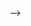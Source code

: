 
<!-- 
Education
======
**University of California San Diego, La Jolla, California**
* Ph. D. in Mechanical and Aerospace Engineering, &nbsp;&nbsp;&nbsp;&nbsp;&nbsp;&nbsp;&nbsp;&nbsp;&nbsp;&nbsp;&nbsp;&nbsp;&nbsp;&nbsp;&nbsp;&nbsp;&nbsp;&nbsp;&nbsp;&nbsp;&nbsp;&nbsp;&nbsp;&nbsp;&nbsp;&nbsp;&nbsp;&nbsp;&nbsp;&nbsp;&nbsp;&nbsp;&nbsp;&nbsp;&nbsp;&nbsp;&nbsp;&nbsp;&nbsp;&nbsp;&nbsp;&nbsp;&nbsp;&nbsp;&nbsp;&nbsp;&nbsp;&nbsp;&nbsp;&nbsp;&nbsp;&nbsp;&nbsp;&nbsp;&nbsp;&nbsp;&nbsp;&nbsp;&nbsp;&nbsp;&nbsp;&nbsp;&nbsp;&nbsp;&nbsp;&nbsp;&nbsp;&nbsp;&nbsp;&nbsp;&nbsp;&nbsp;&nbsp;&nbsp;&nbsp;&nbsp;&nbsp;&nbsp;&nbsp;&nbsp; 2021 — Present 
  * Advisor: Boris Kramer
  * Specialization in Linear and Optimal Control
  * GPA: 3.95

**Virginia Tech, Blacksburg, Virginia**
* M.S. in Engineering Mechanics, &nbsp;&nbsp;&nbsp;&nbsp;&nbsp;&nbsp;&nbsp;&nbsp;&nbsp;&nbsp;&nbsp;&nbsp;&nbsp;&nbsp;&nbsp;&nbsp;&nbsp;&nbsp;&nbsp;&nbsp;&nbsp;&nbsp;&nbsp;&nbsp;&nbsp;&nbsp;&nbsp;&nbsp;&nbsp;&nbsp;&nbsp;&nbsp;&nbsp;&nbsp;&nbsp;&nbsp;&nbsp;&nbsp;&nbsp;&nbsp;&nbsp;&nbsp;&nbsp;&nbsp;&nbsp;&nbsp;&nbsp;&nbsp;&nbsp;&nbsp;&nbsp;&nbsp;&nbsp;&nbsp;&nbsp;&nbsp;&nbsp;&nbsp;&nbsp;&nbsp;&nbsp;&nbsp;&nbsp;&nbsp;&nbsp;&nbsp;&nbsp;&nbsp;&nbsp;&nbsp;&nbsp;&nbsp;&nbsp;&nbsp;&nbsp;&nbsp;&nbsp;&nbsp;&nbsp;&nbsp;&nbsp;&nbsp;&nbsp;&nbsp;&nbsp;&nbsp;&nbsp;&nbsp;&nbsp;&nbsp;&nbsp;&nbsp;&nbsp;&nbsp;&nbsp;&nbsp;&nbsp;&nbsp;&nbsp;&nbsp;&nbsp;&nbsp;&nbsp;&nbsp;&nbsp;&nbsp;&nbsp;&nbsp;&nbsp;&nbsp;&nbsp;&nbsp; 2019 — 2021
  * Advisor: Pablo Tarazaga
  * Thesis: *Dispersion curve estimation for longitudinal rail stress measurement*
  * GPA: 3.92
* B.S. in Engineering Science and Mechanics, &nbsp;&nbsp;&nbsp;&nbsp;&nbsp;&nbsp;&nbsp;&nbsp;&nbsp;&nbsp;&nbsp;&nbsp;&nbsp;&nbsp;&nbsp;&nbsp;&nbsp;&nbsp;&nbsp;&nbsp;&nbsp;&nbsp;&nbsp;&nbsp;&nbsp;&nbsp;&nbsp;&nbsp;&nbsp;&nbsp;&nbsp;&nbsp;&nbsp;&nbsp;&nbsp;&nbsp;&nbsp;&nbsp;&nbsp;&nbsp;&nbsp;&nbsp;&nbsp;&nbsp;&nbsp;&nbsp;&nbsp;&nbsp;&nbsp;&nbsp;&nbsp;&nbsp;&nbsp;&nbsp;&nbsp;&nbsp;&nbsp;&nbsp;&nbsp;&nbsp;&nbsp;&nbsp;&nbsp;&nbsp;&nbsp;&nbsp;&nbsp;&nbsp;&nbsp;&nbsp;&nbsp;&nbsp;&nbsp;&nbsp;&nbsp;&nbsp;&nbsp;&nbsp;&nbsp;&nbsp;&nbsp;&nbsp;&nbsp;&nbsp;&nbsp;&nbsp;&nbsp;&nbsp;&nbsp;&nbsp;&nbsp;&nbsp;&nbsp; 2015 — 2019 
  * Minor in Mathematics
  * GPA: 3.93 -->
<!-- 
Research and Work Experience
======

**Vibrations, Adaptive Structures, and Testing Lab (VAST)** Blacksburg, VA
* Graduate Research Assistant &nbsp;&nbsp;&nbsp;&nbsp;&nbsp;&nbsp;&nbsp;&nbsp;&nbsp;&nbsp;&nbsp;&nbsp;&nbsp;&nbsp;&nbsp;&nbsp;&nbsp;&nbsp;&nbsp;&nbsp;&nbsp;&nbsp;&nbsp;&nbsp;&nbsp;&nbsp;&nbsp;&nbsp;&nbsp;&nbsp;&nbsp;&nbsp;&nbsp;&nbsp;&nbsp;&nbsp;&nbsp;&nbsp;&nbsp;&nbsp;&nbsp;&nbsp;&nbsp;&nbsp;&nbsp;&nbsp;&nbsp;&nbsp;&nbsp;&nbsp;&nbsp;&nbsp;&nbsp;&nbsp;&nbsp;&nbsp;&nbsp;&nbsp;&nbsp;&nbsp;&nbsp;&nbsp;&nbsp;&nbsp;&nbsp;&nbsp;&nbsp;&nbsp;&nbsp;&nbsp;&nbsp;&nbsp;&nbsp;&nbsp;&nbsp;&nbsp;&nbsp;&nbsp;&nbsp;&nbsp;&nbsp;&nbsp;&nbsp;&nbsp;&nbsp;&nbsp;&nbsp;&nbsp;&nbsp;&nbsp;&nbsp;&nbsp;&nbsp;&nbsp;&nbsp;&nbsp;&nbsp;&nbsp;&nbsp;&nbsp;&nbsp;&nbsp;&nbsp;&nbsp;&nbsp;&nbsp;May 2019 - July 2021
* Advisor: Dr. Pablo Tarazaga

	* Dispersive wave propagation: researched structural health monitoring (SHM) technique using low-frequency dispersive flexural waves for non-destructive stress measurement for the Federal Railroad Administration.
	* Data-driven modeling: researched rational transfer function fitting for characterizing dispersion information and boundary conditions from modal test data.

**Pratt and Whitney** East Hartford, CT
* Core Structures Intern &nbsp;&nbsp;&nbsp;&nbsp;&nbsp;&nbsp;&nbsp;&nbsp;&nbsp;&nbsp;&nbsp;&nbsp;&nbsp;&nbsp;&nbsp;&nbsp;&nbsp;&nbsp;&nbsp;&nbsp;&nbsp;&nbsp;&nbsp;&nbsp;&nbsp;&nbsp;&nbsp;&nbsp;&nbsp;&nbsp;&nbsp;&nbsp;&nbsp;&nbsp;&nbsp;&nbsp;&nbsp;&nbsp;&nbsp;&nbsp;&nbsp;&nbsp;&nbsp;&nbsp;&nbsp;&nbsp;&nbsp;&nbsp;&nbsp;&nbsp;&nbsp;&nbsp;&nbsp;&nbsp;&nbsp;&nbsp;&nbsp;&nbsp;&nbsp;&nbsp;&nbsp;&nbsp;&nbsp;&nbsp;&nbsp;&nbsp;&nbsp;&nbsp;&nbsp;&nbsp;&nbsp;&nbsp;&nbsp;&nbsp;&nbsp;&nbsp;&nbsp;&nbsp;&nbsp;&nbsp;&nbsp;&nbsp;&nbsp;&nbsp;&nbsp;&nbsp;&nbsp;&nbsp;&nbsp;&nbsp;&nbsp;&nbsp;&nbsp;&nbsp;&nbsp;&nbsp;&nbsp;&nbsp;&nbsp;&nbsp;&nbsp;&nbsp;&nbsp;&nbsp;&nbsp;&nbsp;&nbsp;&nbsp;&nbsp;&nbsp; May 2018 - August 2018
* Mentor: Ben Hall
    * Sub-idle modal parameter estimation: analyzed nonlinear vibrations using test data from airfoils in gas-turbine engines during startup to extract sub-idle modal parameters using Python.
	* CFD validation streamlining: created scripts for automatic CFD vibratory stress prediction validation to accelerate transition of software from experimental to production usage.


**Mechanics of Thin Structures Group** Blacksburg, VA
* Undergraduate Research Assistant &nbsp;&nbsp;&nbsp;&nbsp;&nbsp;&nbsp;&nbsp;&nbsp;&nbsp;&nbsp;&nbsp;&nbsp;&nbsp;&nbsp;&nbsp;&nbsp;&nbsp;&nbsp;&nbsp;&nbsp;&nbsp;&nbsp;&nbsp;&nbsp;&nbsp;&nbsp;&nbsp;&nbsp;&nbsp;&nbsp;&nbsp;&nbsp;&nbsp;&nbsp;&nbsp;&nbsp;&nbsp;&nbsp;&nbsp;&nbsp;&nbsp;&nbsp;&nbsp;&nbsp;&nbsp;&nbsp;&nbsp;&nbsp;&nbsp;&nbsp;&nbsp;&nbsp;&nbsp;&nbsp;&nbsp;&nbsp;&nbsp;&nbsp;&nbsp;&nbsp;&nbsp;&nbsp;&nbsp;&nbsp;&nbsp;&nbsp;&nbsp;&nbsp;&nbsp;&nbsp;&nbsp;&nbsp;&nbsp;&nbsp;&nbsp;&nbsp;&nbsp;&nbsp;&nbsp;&nbsp;&nbsp;&nbsp;&nbsp;&nbsp;&nbsp; January 2016 - August 2018
* Advisor: Dr. James Hanna
    * Ran experiments using tools including high speed imagery, particle image velocimetry, 3D-printing, and processed data using Matlab, Mathematica, and FFMPEG.
   -->
<!-- 
Publications
======
  <ul>{% for post in site.publications %}
    {% include archive-single-cv.html %}
  {% endfor %}</ul>
  

Talks
======
  <ul>{% for post in site.talks %}
    {% include archive-single-talk-cv.html %}
  {% endfor %}</ul>

<!-- Teaching -->
<!-- ====== -->
<!-- * Graduate Teaching Assistant at Virginia Tech Summer 2019 Dynamics I (ESM 2304) -->


<!-- 
Teaching
======
  <ul>{% for post in site.teaching %}
    {% include archive-single-cv.html %}
  {% endfor %}</ul> -->
<!-- 
Relevant Coursework
======
* Nonlinear Dynamics and Chaos
* Advanced Dynamics (Hamiltonian Mechanics)
* Vibrations of Mechanical Systems
* Intro to Theory of Finite Element Analysis
* Linear Systems Theory

* Numerical Linear Algebra
* Model Reduction of Dynamical Systems
* Intro to Continuum Mechanics
* Intro to Perturbation Methods
* Math. Analysis for Applications
 -->
<!-- 
Computer Skills
======
**Coding languages:** Matlab, Mathematica, Python, Bash, LaTeX
**Finite Element Analysis (FEA):** Abaqus
**Computer-aided Design (CAD):** Solidworks, Inventor --> -->
<!-- 
Hands-on Skills
======
**Vibration Testing:** Siemens LMS, Polytec
**Manufacturing:**  3D-printing, laser cutting, woodworking, composite-layups
**Certification:**  National Association of Rocketry (NAR) Level 1 High Power Rocketry certified
**Languages:**  English, Italian

   -->
<!-- Design Team Experience
======
**ESM Rocketry Senior Design,** NASA USLI 2019 Blacksburg, VA
*Payload Subteam Lead and Document Editor* January 2018 - May 2019
* Co-founded and helped lead a team of 7 competing in NASA University Student Launch Initiative rocketry competition. The team designed and built a Level 2 high power rocket and deployable autonomous UAV payload system while adhering to NASA’s rigorous schedule of technical reports and presentations. 

**RockSat-X @ Virginia Tech** Blacksburg, VA
*Team Lead* September 2017 – August 2018
* Led team of 15 in the design and manufacturing of a 15-pound sounding rocket payload for launch with apogee of 90 miles from NASA Wallops Flight Facility in August each year.
* Flat-sat platform: developed deployment, power, and telemetry platform for ejecting several PCB-based experiments from the sounding rocket.
*Mechanical Subteam Lead* September 2016 – August 2017
* Software-defined radio (SDR): demonstrated capabilities of SDR in space applications by tracking boats and planes, transmitting data to two ground stations, and receiving commands from the ground. -->
<!-- 
Entrepreneurship
======
**UpStream Services LLC** Reston, VA
*Startup Co-founder* January 2020 - Present
* Startup innovating in waste management, last-mile delivery, ecommerce, and green technologies.  -->
<!-- 
Mentorship and Outreach
======
**Virginia Tech ESM senior design advisor** Blacksburg, VA
*Team sponsor/advisor* August 2020 - May 2021

* Sponsoring and mentoring a senior design team through UpStream Services LLC startup to develop innovative waste-measurement device. 

**VAST undergraduate research mentor** Blacksburg, VA
*Student mentor* September 2019 - January 2020

* Helped mentor undergraduate researchers in the VAST lab under Dr. Tarazaga. Guided and worked with Kam Mize to develop alternative approach to projection methods for component testing, resulting in SAVE conference presentation. Guided Tyler Pugh in design and fabrication of a rotating unbalance device for de-icing of outdoor netted structure.


**Rocketry outreach** New River Valley, VA
*Floyd Elementary School Outreach* February 2019

* Helped organize and run a day-long outreach event with Floyd Elementary School to expose 251 students (grades 1-5) to STEM and rocketry. Educated students with a short lesson relating their science class topics to rocketry, and subsequently helped students design and build their own "bubble rockets" powered by effervescent tablets as detailed in NASA's "Build a Bubble-Powered Rocket" lesson plan. 


*Blacksburg High School FlatSat Project* January 2018 – August 2018

* Mentored and worked with three student teams at Blacksburg High School to ideate, design, build, and test three deployable experiments to launch on our RockSat-X payload platform to space from NASA Wallops. The Virginia Tech team, under my leadership, designed and built a deployment, power, and telemetry platform for small, PCB-based deployable experiments. We then partnered with Blacksburg High School to have students build the experiments of their choice, which ultimately were 1) a reaction-control experiment to try to control the positioning of the deployables, 2) a Geiger counter to measure radiation in the thermosphere, and 3) a spectrometry experiment to measure the makeup of the thermosphere.

Fellowships and Awards
======
* **UCSD Powell Fellowship** 2021
  This award is given to outstanding doctoral students in UCSD's Jacobs School of Engineering. 

* **Liviu Librescu Memorial Fellowship** 2020 
  This award is given to Virginia Tech Engineering Mechanics graduate students with outstanding academic records and who have demonstrated strong leadership potential and commitment to professional or community service.

* **NSF GRFP Honorable Mention** 2020
  This award is given to meritorious applicants who do not receive GRFP Fellowship awards, and is considered a significant national academic achievement and provides access to cyberinfrastructure resources through the XSEDE.

* **James H. Sword Award** 2019
  This award is given to Virginia Tech Engineering Science and Mechanics students in recognition of an Outstanding Senior Project.

Extracurricular Activities
======
* Honors Residential College at Virginia Tech 2015 - 2019
  Held Apartment Fellow leadership role in the HRC Honors community at Virginia Tech.
* Jazz Guitar 2007 - Present
  Study and occasionally perform jazz music in my free-time.

<!-- % \vspace*{\fill}
\section{References}
Contact information for the professors whom I have asked to write recommendations for me:
\denseouterlist{
\entrymid[\textbullet]
{\textbf{Dr. Boris Kramer}, Associate Professor at UC San Diego, \\Mechanical \& Aerospace Engineering}{bmkramer@ucsd.edu}{Doctoral Advisor}
\entrymid[\textbullet]
{\textbf{Dr. Pablo Tarazaga}, Associate Professor at Virginia Tech, Mechanical Engineering}{ptarazag@vt.edu}{Master's Thesis Advisor}
\entrymid[\textbullet]
{\textbf{Dr. James Hanna}, Associate Professor at University of Nevada, Reno, Mechanical Engineering}{jhanna@unr.edu}{Undergraduate Research Advisor}
\entrymid[\textbullet]
{\textbf{Dr. Roger Chang}, Instructor at Virginia Tech, Biomedical Engineering and Mechanics}{tchang@vt.edu}{Mentor}
\entrymid[\textbullet]
{\textbf{Dr. Serkan Gugercin}, Professor at Virginia Tech, Mathematics}{gugercin@vt.edu}{Mentor}
\entrymid[\textbullet]
{\textbf{Dr. Shane Ross}, Professor at Virginia Tech, Aerospace Engineering}{sdross@vt.edu}{Mentor}
} -->
